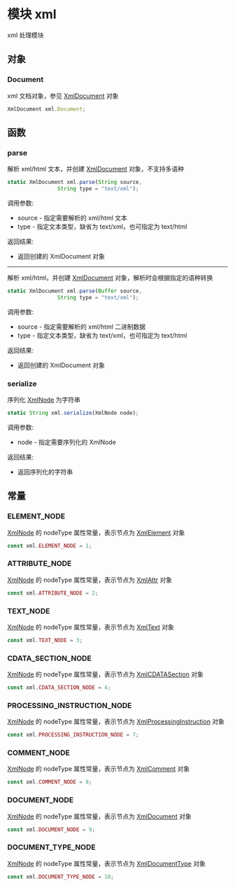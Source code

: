 # 模块 xml
xml 处理模块

## 对象
        
### Document
xml 文档对象，参见 [XmlDocument](../../object/ifs/XmlDocument.md) 对象
```JavaScript
XmlDocument xml.Document;
```

## 函数
        
### parse
解析 xml/html 文本，并创建 [XmlDocument](../../object/ifs/XmlDocument.md) 对象，不支持多语种
```JavaScript
static XmlDocument xml.parse(String source,
                String type = "text/xml");
```

调用参数:
* source - 指定需要解析的 xml/html 文本
* type - 指定文本类型，缺省为 text/xml，也可指定为 text/html

返回结果:
* 返回创建的 XmlDocument 对象

--------------------------
解析 xml/html，并创建 [XmlDocument](../../object/ifs/XmlDocument.md) 对象，解析时会根据指定的语种转换
```JavaScript
static XmlDocument xml.parse(Buffer source,
                String type = "text/xml");
```

调用参数:
* source - 指定需要解析的 xml/html 二进制数据
* type - 指定文本类型，缺省为 text/xml，也可指定为 text/html

返回结果:
* 返回创建的 XmlDocument 对象

### serialize
序列化 [XmlNode](../../object/ifs/XmlNode.md) 为字符串
```JavaScript
static String xml.serialize(XmlNode node);
```

调用参数:
* node - 指定需要序列化的 XmlNode

返回结果:
* 返回序列化的字符串

## 常量
        
### ELEMENT_NODE
[XmlNode](../../object/ifs/XmlNode.md) 的 nodeType 属性常量，表示节点为 [XmlElement](../../object/ifs/XmlElement.md) 对象
```JavaScript
const xml.ELEMENT_NODE = 1;
```

### ATTRIBUTE_NODE
[XmlNode](../../object/ifs/XmlNode.md) 的 nodeType 属性常量，表示节点为 [XmlAttr](../../object/ifs/XmlAttr.md) 对象
```JavaScript
const xml.ATTRIBUTE_NODE = 2;
```

### TEXT_NODE
[XmlNode](../../object/ifs/XmlNode.md) 的 nodeType 属性常量，表示节点为 [XmlText](../../object/ifs/XmlText.md) 对象
```JavaScript
const xml.TEXT_NODE = 3;
```

### CDATA_SECTION_NODE
[XmlNode](../../object/ifs/XmlNode.md) 的 nodeType 属性常量，表示节点为 [XmlCDATASection](../../object/ifs/XmlCDATASection.md) 对象
```JavaScript
const xml.CDATA_SECTION_NODE = 4;
```

### PROCESSING_INSTRUCTION_NODE
[XmlNode](../../object/ifs/XmlNode.md) 的 nodeType 属性常量，表示节点为 [XmlProcessingInstruction](../../object/ifs/XmlProcessingInstruction.md) 对象
```JavaScript
const xml.PROCESSING_INSTRUCTION_NODE = 7;
```

### COMMENT_NODE
[XmlNode](../../object/ifs/XmlNode.md) 的 nodeType 属性常量，表示节点为 [XmlComment](../../object/ifs/XmlComment.md) 对象
```JavaScript
const xml.COMMENT_NODE = 8;
```

### DOCUMENT_NODE
[XmlNode](../../object/ifs/XmlNode.md) 的 nodeType 属性常量，表示节点为 [XmlDocument](../../object/ifs/XmlDocument.md) 对象
```JavaScript
const xml.DOCUMENT_NODE = 9;
```

### DOCUMENT_TYPE_NODE
[XmlNode](../../object/ifs/XmlNode.md) 的 nodeType 属性常量，表示节点为 [XmlDocumentType](../../object/ifs/XmlDocumentType.md) 对象
```JavaScript
const xml.DOCUMENT_TYPE_NODE = 10;
```

